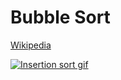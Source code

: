 # Bubble Sort
[Wikipedia](https://en.wikipedia.org/wiki/Insertion_sort)

[![Insertion sort gif](/insertion.gif)](https://nonvegan.github.io/insertion-sorting)